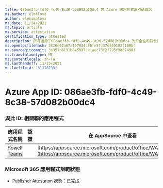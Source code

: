 ```yaml
---
title: 086ae3fb-fdf0-4c49-8c38-57d082b00dc4 的 Azure 應用程式識別碼資訊
ms.author: elmalova
author: elenamalova
ms.date: 11/24/2021
ms.topic: article
ms.service: attestation
certification_type: attested
description: 所有適用于086ae3fb-fdf0-4c49-8c38-57d082b00dc4 的安全性和符合性資訊資訊。
ms.openlocfilehash: 3826e02a67a167034c85fe57d37d030102f100bf
ms.sourcegitcommit: 3a357b6131b8459972e1aec73f2f795f9d674981
ms.translationtype: MT
ms.contentlocale: zh-TW
ms.lasthandoff: 11/25/2021
ms.locfileid: "61176793"
---
```

# <a name="azure-app-id-086ae3fb-fdf0-4c49-8c38-57d082b00dc4"></a>Azure App ID: 086ae3fb-fdf0-4c49-8c38-57d082b00dc4


### <a name="apps-associated-with-this-id"></a>與此 ID: 相關聯的應用程式
| **應用程式名稱** | **認證** | **在 AppSource 中查看** |
|--------------|---------------|-----------------------|
| [Powell Teams](https://docs.microsoft.com/microsoft-365-app-certification/forward/WA200001585) |  | [https://appsource.microsoft.com/product/office/WA200001585](https://appsource.microsoft.com/product/office/WA200001585) |

### <a name="microsoft-365-app-compliance-status"></a>Microsoft 365 應用程式規範狀態
- Publisher Attestaton 狀態：已完成
